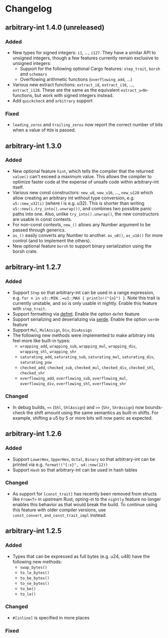 # Changelog

## arbitrary-int 1.4.0 (unreleased)

### Added

- New types for signed integers: `i1`, ..., `i127`. They have a similar API to unsigned integers, though a few
  features currently remain exclusive to unsigned integers:
    * Support for the following optional Cargo features: `step_trait`, `borsh` and `schemars`
    * Overflowing arithmetic functions (`overflowing_add`, ...)
- Various new extract functions: `extract_i8`, `extract_i16`, ..., `extract_i128`. These are the same as the
  equivalent `extract_u<N>` functions, but work with signed integers instead.
- Add `quickcheck` and `arbitrary` support

### Fixed

- `leading_zeros` and `trailing_zeros` now report the correct number of bits when a value of `MIN` is passed.


## arbitrary-int 1.3.0

### Added

- New optional feature `hint`, which tells the compiler that the returned `value()` can't exceed a maximum value. This
  allows the compiler to optimize faster code at the expense of unsafe code within arbitrary-int itself.
- Various new const constructors: `new_u8`, `new_u16`, ..., `new_u128` which allow creating an arbitrary int without
  type conversion, e.g. `u5::new_u32(i)` (where i is e.g. u32). This is shorter than writing
  `u5::new(i.try_into().unwrap())`,
  and combines two possible panic paths into one. Also, unlike `try_into().unwrap()`, the new constructors are usable in
  const contexts.
- For non-const contexts, `new_()` allows any Number argument to be passed through generics.
- `as_()` easily converts any Number to another. `as_u8()`, `as_u16()` for more control (and to implement the others).
- New optional feature `borsh` to support binary serialization using the borsh crate.

## arbitrary-int 1.2.7

### Added

- Support `Step` so that arbitrary-int can be used in a range expression, e.g.
  `for n in u3::MIN..=u3::MAX { println!("{n}") }`. Note this trait is currently unstable, and so is only usable in
  nightly. Enable this feature with `step_trait`.
- Support formatting via [defmt](https://crates.io/crates/defmt). Enable the option `defmt` feature
- Support serializing and deserializing via [serde](https://crates.io/crates/serde). Enable the option `serde` feature
- Support `Mul`, `MulAssign`, `Div`, `DivAssign`
- The following new methods were implemented to make arbitrary ints feel more like built-in types:
    * `wrapping_add`, `wrapping_sub`, `wrapping_mul`, `wrapping_div`, `wrapping_shl`, `wrapping_shr`
    * `saturating_add`, `saturating_sub`, `saturating_mul`, `saturating_div`, `saturating_pow`
    * `checked_add`, `checked_sub`, `checked_mul`, `checked_div`, `checked_shl`, `checked_shr`
    * `overflowing_add`, `overflowing_sub`, `overflowing_mul`, `overflowing_div`, `overflowing_shl`, `overflowing_shr`

### Changed

- In debug builds, `<<` (`Shl`, `ShlAssign`) and `>>` (`Shr`, `ShrAssign`) now bounds-check the shift amount using the
  same semantics as built-in shifts. For example, shifting a u5 by 5 or more bits will now panic as expected.

## arbitrary-int 1.2.6

### Added

- Support `LowerHex`, `UpperHex`, `Octal`, `Binary` so that arbitrary-int can be printed via e.g.
  `format!("{:x}", u4::new(12))`
- Support `Hash` so that arbitrary-int can be used in hash tables

### Changed

- As support for `[const_trait]` has recently been removed from structs like `From<T>` in upstream Rust, opting-in to
  the `nightly` feature no longer enables this behavior as that would break the build. To continue using this feature
  with older compiler versions, use `const_convert_and_const_trait_impl` instead.

## arbitrary-int 1.2.5

### Added

- Types that can be expressed as full bytes (e.g. u24, u48) have the following new methods:
    * `swap_bytes()`
    * `to_le_bytes()`
    * `to_be_bytes()`
    * `to_ne_bytes()`
    * `to_be()`
    * `to_le()`

### Changed

- `#[inline]` is specified in more places

### Fixed
